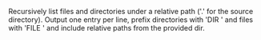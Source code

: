 Recursively list files and directories under a relative path ('.' for the source directory). Output one entry per line, prefix directories with 'DIR  ' and files with 'FILE ' and include relative paths from the provided dir.